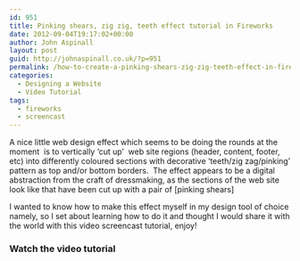 ```yaml
---
id: 951
title: Pinking shears, zig zig, teeth effect tutorial in Fireworks
date: 2012-09-04T19:17:02+00:00
author: John Aspinall
layout: post
guid: http://johnaspinall.co.uk/?p=951
permalink: /how-to-create-a-pinking-shears-zig-zig-teeth-effect-in-fireworks/
categories:
  - Designing a Website
  - Video Tutorial
tags:
  - fireworks
  - screencast
---
```

A nice little web design effect which seems to be doing the rounds at the moment  is to vertically &#8216;cut up&#8217;  web site regions (header, content, footer, etc) into differently coloured sections with decorative &#8216;teeth/zig zag/pinking&#8217; pattern as top and/or bottom borders.  The effect appears to be a digital abstraction from the craft of dressmaking, as the sections of the web site look like that have been cut up with a pair of [pinking shears]

I wanted to know how to make this effect myself in my design tool of choice namely, so I set about learning how to do it and thought I would share it with the world with this video screencast tutorial, enjoy!

### Watch the video tutorial

